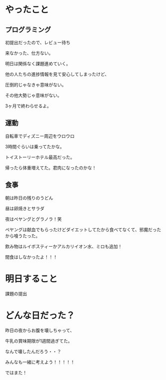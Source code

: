 # やったこと

## プログラミング

初提出だったので、レビュー待ち

来なかった、仕方ない。

明日は関係なく課題進めていく。

他の人たちの進捗情報を見て安心してしまったけど、

圧倒的じゃなきゃ意味がない。

その他大勢じゃ意味がない。

3ヶ月で終わらせるよ。

## 運動

自転車でディズニー周辺をウロウロ

3時間ぐらいは乗ってたかな。

トイストーリーホテル最高だった。

帰ったら体重増えてた。君肉になったのかな！

## 食事

朝は昨日の残りのうどん

昼は卵焼きとサラダ

夜はペヤングとグラノラ！笑

ペヤングは献血でもらったけどダイエットしてたから食べてなくて、邪魔だったから喰うたった。

飲み物はルイボスティーかアルカリイオン水、ミロも追加！

間食はしなかったよ！！！

# 明日すること

課題の提出

# どんな日だった？

昨日の夜からお腹を壊しちゃって、

牛乳の賞味期限が1週間過ぎてた。

なんで壊したんだろう・・？

みんなも一緒に考えよう！！！！！

ではまた！
